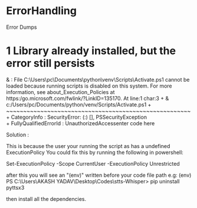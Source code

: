 # ErrorHandling
Error Dumps

# 1 Library already installed, but the error still persists
& : File C:\Users\pc\Documents\python\venv\Scripts\Activate.ps1 cannot be loaded because running scripts is 
    disabled on this system. For more information, see about_Execution_Policies at 
    https:/go.microsoft.com/fwlink/?LinkID=135170.
    At line:1 char:3
    + & c:/Users/pc/Documents/python/venv/Scripts/Activate.ps1
    +   ~~~~~~~~~~~~~~~~~~~~~~~~~~~~~~~~~~~~~~~~~~~~~~~~~~~~~~
        + CategoryInfo          : SecurityError: (:) [], PSSecurityException       
        + FullyQualifiedErrorId : UnauthorizedAccessenter code here

Solution :

This is because the user your running the script as has a undefined ExecutionPolicy You could fix this by running the following in powershell:

Set-ExecutionPolicy -Scope CurrentUser -ExecutionPolicy Unrestricted

after this you will see an "(env)" written before your code file path e.g:
(env) PS C:\Users\AKASH YADAV\Desktop\Codes\stts-Whisper> pip uninstall pyttsx3

then install all the dependencies.

